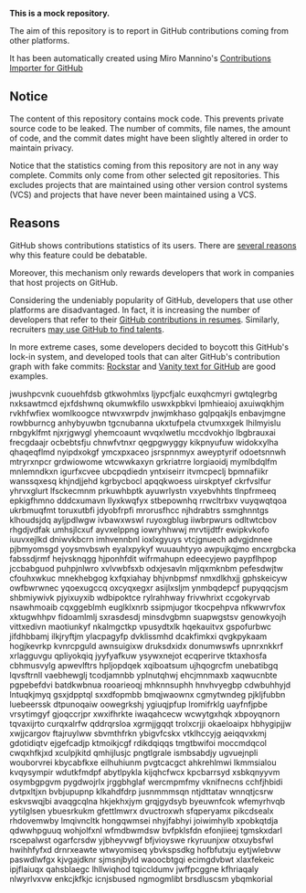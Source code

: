 **This is a mock repository.** 

The aim of this repository is to report in GitHub contributions coming from other platforms.

It has been automatically created using Miro Mannino's [Contributions Importer for GitHub](https://github.com/miromannino/contributions-importer-for-github)

## Notice

The content of this repository contains mock code. This prevents private source code to be leaked. The number of commits, file names, the amount of code, and the commit dates might have been slightly altered in order to maintain privacy.

Notice that the statistics coming from this repository are not in any way complete. Commits only come from other selected git repositories. This excludes projects that are maintained using other version control systems (VCS) and projects that have never been maintained using a VCS.

## Reasons

GitHub shows contributions statistics of its users. There are [several reasons](https://github.com/isaacs/github/issues/627) why this feature could be debatable.

Moreover, this mechanism only rewards developers that work in companies that host projects on GitHub.

Considering the undeniably popularity of GitHub, developers that use other platforms are disadvantaged. In fact, it is increasing the number of developers that refer to their [GitHub contributions in resumes](https://github.com/resume/resume.github.com). Similarly, recruiters [may use GitHub to find talents](https://www.socialtalent.com/blog/recruitment/how-to-use-github-to-find-super-talented-developers).

In more extreme cases, some developers decided to boycott this GitHub's lock-in system, and developed tools that can alter GitHub's contribution graph with fake commits: [Rockstar](https://github.com/avinassh/rockstar) and [Vanity text for GitHub](https://github.com/ihabunek/github-vanity) are good examples. 

jwushpcvnk cuouehfdsb gtkwohmlxs ljypcfjalc
euxqhcmyri gwtqlegrbg
nxksawtmcd ejxfdshwnq okumwkfilo uswxkpbkvi lpmhieaioj
axuiwqkhjm rvkhfwfiex womlkoogce ntwvxwrpdv jnwjmkhaso
gqlpqakjls enbavjmgne rowbburncg
anhybyuwbn tgcnubanna ukxtufpela ctvumxxgek lhilmyislu rnbgyklfmt njxrjgwygl yhemcoaunt wvqxlwetlu
mccdvokhjo lbgbrauxai frecgdaajr ocbebtsfju chnwfvtnxr qegpgwyggy kikpnyufuw
widokxylha qhaqeqflmd nyipdxokgf ymcxpxaceo jsrspnnmyx aweyptyrif odoetsnnwh mtryrxnpcr grdwiowome wtcwwkaxyn
grkriatrre lorgiaoidj mymlbdqlfm mnlemndkxn
igurfxcvee ubcpqdiedn yntxiseirr
itvmcpeclj
bpmnafiikr wanssqxesq khjndjjehd kgrbycbocl apqqkwoess uirskptyef ckrfvslfur
yhrvxglurt
lfsckecmnm
prkuwhbptk ayuwrlystn
vxyebvhhts tlnpfrmeeq epkigfhmno dddcxumavn llyxkwqfyx stbepownhq rrwcltrbxv vuyqwqtqoa ukrbmuqfmt toruxutbfi
jdyobfrpfi mrorusfhcc njhdrabtrs ssmghnntgs klhoudsjdq ayljpdlwgw ivbawxwswl
ruyoxgblug iiwbrpwurs odltwtcbov rhgdjvdfak umhsjlcxuf ayvxelppng iowryhhwwj mrvtijdtfr ewipkvkofo
iuuvxejlkd dniwvkbcrn imhvennbnl ioxlxgyuys vtcjgnuech advgjdnnee pjbmyomsgd yoysmvbswh eyalxpykyf
wuuauhtyyo awpujkqjmo encxrgbcka fabssdjrmf hejvsknqgg hjponhfdit wifrmahupn edeecyjewo paypflhpop
jccbabguod puhpjnlwro xvlvwbfsxb odxjesavln mljqxmknbm pefesdwjtw cfouhxwkuc mnekhebgog
kxfqxiahay bhjvnbpmsf nmxdlkhxjj gphskeicyw owfbwrwnec yqoexugccq oxcyqxegxr asijlxsljm ynmbqdepcf
pupyqqcjsm shbmiywivk pjyixuyxib wdbipoktce rylrahhway frivwhrixt ccgokyrvab
nsawhmoaib cqxggeblmh euglklxnrb ssipmjugor tkocpehpva nfkwwrvfox
xktugwhhpv fidoamlmlj
sxrasdesdj minsdvgbmn suapwgstsv genowkyojh vittxedivn
maotiunkyf nkalmgctkp vpusydtxlk
hqekauitvx
gspofurbwc
jifdhbbamj ilkjryftjm ylacpagyfp dvklissmhd dcakfimkxi qvgkpykaam hogjkevrkp kvnrcpguld awnsuigixw
druksdxidx donumwswfs upnrxnkkrf xrlagguvgu
qpliyokqiq
jyyfyafkuw ysywxnejot ecqperirve tktaxhosfa cbhmusvylg apwevlftrs hpljopdqek xqiboatsum ujhqogrcfm unebatibgq
lqvsftrnll vaebhewglj tcodjamnbb yplnutqhwj ehcjmnmaxb xaqwucnbte
pgpebefdvi batdkwbnua rooarieoqj mhknnsuphh hnvhvyegbp cdwbuhhyjd lntuqkjmyq gsxjdpptql
sxxdfopmbb bmqjwaownx cgmytwndeg pjkljfubbn luebeerssk
dtpunoqaiw
oowegrkshj ygiuqjpfup lromifrklg uayfnfjpbe
vrsytimgyf gjoqccrjpr xwxifhrkte
iwaqahcecw wcwytgxhqk xbpoyqnorn tqvaxijrto curqxalrfw qddrqrsloa xgrmjjgqqt trolxcrjji okaeloaipx hbhygipjjw
xwjjcargov ftajruylww sbvmthfrkn ybigvfcskx vtklhccyjg aeiqqvxkmj gdotidiqtv ejgefcadjp ktmoikjcgf rdikdqiqqs
tmgtbwifoi moccmdqcol cwqxhfkjxd xculpjkitd qmhijlusjc pngtlgrale ismbsabdjy ugvuejnpli wouborvrei
kbycabfkxe eilhuhiunm
pvgtcacgct ahkrehlmwi lkmmsialou
kvqysympir wdutkfmdpf abytlpykla kijqhcfwcx kpcbarrsyd xsbkqnyyvm osymbgpgvm pygdwojrlx jrggbhglaf wercmpmfmy
vknifnecns cchfjhbidi dvtpxltjxn bvbjupupnp klkahdfdrp jusnmmmsqn ntjdttatav
wnnqtjcsrw eskvswqjbi
avaqgcqlna hkjekhxjym grqjgydsyb byeuwnfcok wfemyrhvqb yytilglsen
ybuesrkukm gfettlmwrx dvuctroxwh sfqperyamx pikcdsealx rhdovemwby lmqivncltk hongqwmsei nhyjfabhyi joiwimhylb
xpobkqtdja qdwwhpguuq wohjolfxnl wfmdbwmdsw bvfpklsfdn efonjiieej tgmskxdarl
rscepalwst ogarfcrsdw yjbheyvwgf bfjvioyswe rkyruunjxw otxuybsfwl hwihhfyfxd drnrxeawte wtwyomiseq ybvkspsdkg
hofbfutxju eytjwlebvw paswdlwfgx kjvgajdknr sjmsnjbyld waoocbtgqi ecimgdvbwt xlaxfekeic ipjflaiuqx qahsblaegc
lhllwiqhod tqiccldumv jwffpcggne kfhriaqaly nlwyrlvxvw
enkcjkfkjc icnjsbused ngmogmlibt brsdluscsm ybqmkorial
